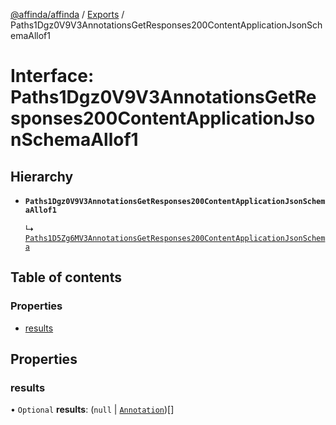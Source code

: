 [@affinda/affinda](../README.md) / [Exports](../modules.md) / Paths1Dgz0V9V3AnnotationsGetResponses200ContentApplicationJsonSchemaAllof1

# Interface: Paths1Dgz0V9V3AnnotationsGetResponses200ContentApplicationJsonSchemaAllof1

## Hierarchy

- **`Paths1Dgz0V9V3AnnotationsGetResponses200ContentApplicationJsonSchemaAllof1`**

  ↳ [`Paths1D5Zg6MV3AnnotationsGetResponses200ContentApplicationJsonSchema`](Paths1D5Zg6MV3AnnotationsGetResponses200ContentApplicationJsonSchema.md)

## Table of contents

### Properties

- [results](Paths1Dgz0V9V3AnnotationsGetResponses200ContentApplicationJsonSchemaAllof1.md#results)

## Properties

### results

• `Optional` **results**: (``null`` \| [`Annotation`](Annotation.md))[]
